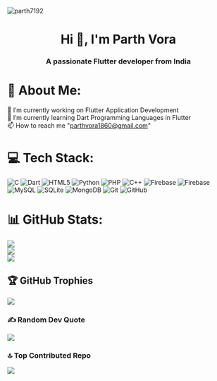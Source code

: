 <p align="left"> <img src="https://komarev.com/ghpvc/?username=parth7192&label=Profile%20Visitor's%20Count&color=1230AE&style=flat" alt="parth7192" /> </p>

<h1 align="center">Hi 👋, I'm Parth Vora</h1> 
<h3 align="center">A passionate Flutter developer from India</h3>

# 💫 About Me:
🔭 I’m currently working on Flutter Application Development<br>🌱 I’m currently learning Dart Programming Languages in Flutter<br>📫 How to reach me "parthvora1860@gmail.com"


# 💻 Tech Stack:
![C](https://img.shields.io/badge/c-%2300599C.svg?style=for-the-badge&logo=c&logoColor=white) ![Dart](https://img.shields.io/badge/dart-%230175C2.svg?style=for-the-badge&logo=dart&logoColor=white) ![HTML5](https://img.shields.io/badge/html5-%23E34F26.svg?style=for-the-badge&logo=html5&logoColor=white) ![Python](https://img.shields.io/badge/python-3670A0?style=for-the-badge&logo=python&logoColor=ffdd54) ![PHP](https://img.shields.io/badge/php-%23777BB4.svg?style=for-the-badge&logo=php&logoColor=white) ![C++](https://img.shields.io/badge/c++-%2300599C.svg?style=for-the-badge&logo=c%2B%2B&logoColor=white) ![Firebase](https://img.shields.io/badge/firebase-%23039BE5.svg?style=for-the-badge&logo=firebase) ![Firebase](https://img.shields.io/badge/firebase-a08021?style=for-the-badge&logo=firebase&logoColor=ffcd34) ![MySQL](https://img.shields.io/badge/mysql-4479A1.svg?style=for-the-badge&logo=mysql&logoColor=white) ![SQLite](https://img.shields.io/badge/sqlite-%2307405e.svg?style=for-the-badge&logo=sqlite&logoColor=white) ![MongoDB](https://img.shields.io/badge/MongoDB-%234ea94b.svg?style=for-the-badge&logo=mongodb&logoColor=white) ![Git](https://img.shields.io/badge/git-%23F05033.svg?style=for-the-badge&logo=git&logoColor=white) ![GitHub](https://img.shields.io/badge/github-%23121011.svg?style=for-the-badge&logo=github&logoColor=white)
# 📊 GitHub Stats:
![](https://github-readme-stats.vercel.app/api?username=parth7192&theme=dark&hide_border=false&include_all_commits=false&count_private=false)<br/>
![](https://github-readme-streak-stats.herokuapp.com/?user=parth7192&theme=dark&hide_border=false)<br/>
![](https://github-readme-stats.vercel.app/api/top-langs/?username=parth7192&theme=dark&hide_border=false&include_all_commits=false&count_private=false&layout=compact)

## 🏆 GitHub Trophies
![](https://github-profile-trophy.vercel.app/?username=parth7192&theme=radical&no-frame=false&no-bg=false&margin-w=4)

<!-- Proudly created with GPRM ( https://gprm.itsvg.in ) -->

### ✍️ Random Dev Quote
![](https://quotes-github-readme.vercel.app/api?type=vetical&theme=radical)

### 🔝 Top Contributed Repo
![](https://github-contributor-stats.vercel.app/api?username=parth7192&limit=5&theme=chartreuse-dark&combine_all_yearly_contributions=true)

<!-- Proudly created with GPRM ( https://gprm.itsvg.in ) -->
